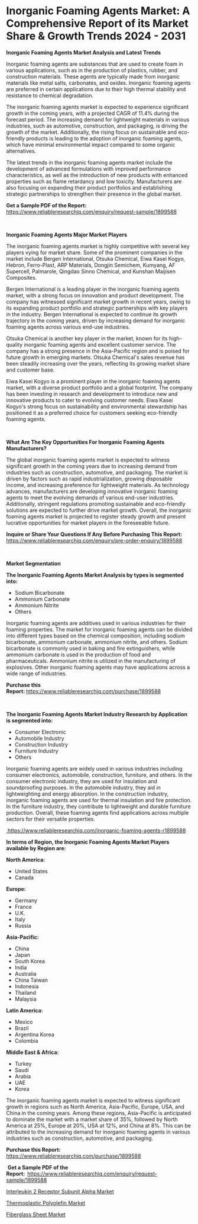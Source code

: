 <p><h1>Inorganic Foaming Agents Market: A Comprehensive Report of its Market Share & Growth Trends 2024 - 2031</h1></p><p><strong>Inorganic Foaming Agents Market Analysis and Latest Trends</strong></p>
<p><p>Inorganic foaming agents are substances that are used to create foam in various applications, such as in the production of plastics, rubber, and construction materials. These agents are typically made from inorganic materials like metal salts, carbonates, and oxides. Inorganic foaming agents are preferred in certain applications due to their high thermal stability and resistance to chemical degradation.</p><p>The inorganic foaming agents market is expected to experience significant growth in the coming years, with a projected CAGR of 11.4% during the forecast period. The increasing demand for lightweight materials in various industries, such as automotive, construction, and packaging, is driving the growth of the market. Additionally, the rising focus on sustainable and eco-friendly products is leading to the adoption of inorganic foaming agents, which have minimal environmental impact compared to some organic alternatives.</p><p>The latest trends in the inorganic foaming agents market include the development of advanced formulations with improved performance characteristics, as well as the introduction of new products with enhanced properties such as flame retardancy and low toxicity. Manufacturers are also focusing on expanding their product portfolios and establishing strategic partnerships to strengthen their presence in the global market.</p></p>
<p><strong>Get a Sample PDF of the Report:&nbsp;</strong> <a href="https://www.reliableresearchiq.com/enquiry/request-sample/1899588">https://www.reliableresearchiq.com/enquiry/request-sample/1899588</a></p>
<p>&nbsp;</p>
<p><strong>Inorganic Foaming Agents Major Market Players</strong></p>
<p><p>The inorganic foaming agents market is highly competitive with several key players vying for market share. Some of the prominent companies in the market include Bergen International, Otsuka Chemical, Eiwa Kasei Kogyo, Hebron, Ferro-Plast, ARP Materials, Dongjin Semichem, Kumyang, AF Supercell, Palmarole, Qingdao Sinno Chemical, and Kunshan Maijisen Composites.</p><p>Bergen International is a leading player in the inorganic foaming agents market, with a strong focus on innovation and product development. The company has witnessed significant market growth in recent years, owing to its expanding product portfolio and strategic partnerships with key players in the industry. Bergen International is expected to continue its growth trajectory in the coming years, driven by increasing demand for inorganic foaming agents across various end-use industries.</p><p>Otsuka Chemical is another key player in the market, known for its high-quality inorganic foaming agents and excellent customer service. The company has a strong presence in the Asia-Pacific region and is poised for future growth in emerging markets. Otsuka Chemical's sales revenue has been steadily increasing over the years, reflecting its growing market share and customer base.</p><p>Eiwa Kasei Kogyo is a prominent player in the inorganic foaming agents market, with a diverse product portfolio and a global footprint. The company has been investing in research and development to introduce new and innovative products to cater to evolving customer needs. Eiwa Kasei Kogyo's strong focus on sustainability and environmental stewardship has positioned it as a preferred choice for customers seeking eco-friendly foaming agents.</p></p>
<p>&nbsp;</p>
<p><strong>What Are The Key Opportunities For Inorganic Foaming Agents Manufacturers?</strong></p>
<p><p>The global inorganic foaming agents market is expected to witness significant growth in the coming years due to increasing demand from industries such as construction, automotive, and packaging. The market is driven by factors such as rapid industrialization, growing disposable income, and increasing preference for lightweight materials. As technology advances, manufacturers are developing innovative inorganic foaming agents to meet the evolving demands of various end-user industries. Additionally, stringent regulations promoting sustainable and eco-friendly solutions are expected to further drive market growth. Overall, the inorganic foaming agents market is projected to register steady growth and present lucrative opportunities for market players in the foreseeable future.</p></p>
<p><strong>Inquire or Share Your Questions If Any Before Purchasing This Report:</strong> <a href="https://www.reliableresearchiq.com/enquiry/pre-order-enquiry/1899588">https://www.reliableresearchiq.com/enquiry/pre-order-enquiry/1899588</a></p>
<p>&nbsp;</p>
<p><strong>Market Segmentation</strong></p>
<p><strong>The Inorganic Foaming Agents Market Analysis by types is segmented into:</strong></p>
<p><ul><li>Sodium Bicarbonate</li><li>Ammonium Carbonate</li><li>Ammonium Nitrite</li><li>Others</li></ul></p>
<p><p>Inorganic foaming agents are additives used in various industries for their foaming properties. The market for inorganic foaming agents can be divided into different types based on the chemical composition, including sodium bicarbonate, ammonium carbonate, ammonium nitrite, and others. Sodium bicarbonate is commonly used in baking and fire extinguishers, while ammonium carbonate is used in the production of food and pharmaceuticals. Ammonium nitrite is utilized in the manufacturing of explosives. Other inorganic foaming agents may have applications across a wide range of industries.</p></p>
<p><strong>Purchase this Report:&nbsp;</strong><a href="https://www.reliableresearchiq.com/purchase/1899588">https://www.reliableresearchiq.com/purchase/1899588</a></p>
<p>&nbsp;</p>
<p><strong>The Inorganic Foaming Agents Market Industry Research by Application is segmented into:</strong></p>
<p><ul><li>Consumer Electronic</li><li>Automobile Industry</li><li>Construction Industry</li><li>Furniture Industry</li><li>Others</li></ul></p>
<p><p>Inorganic foaming agents are widely used in various industries including consumer electronics, automobile, construction, furniture, and others. In the consumer electronic industry, they are used for insulation and soundproofing purposes. In the automobile industry, they aid in lightweighting and energy absorption. In the construction industry, inorganic foaming agents are used for thermal insulation and fire protection. In the furniture industry, they contribute to lightweight and durable furniture production. Overall, these foaming agents find applications across multiple sectors for their versatile properties.</p></p>
<p><a href="https://www.reliableresearchiq.com/inorganic-foaming-agents-r1899588">&nbsp;https://www.reliableresearchiq.com/inorganic-foaming-agents-r1899588</a></p>
<p><strong>In terms of Region, the Inorganic Foaming Agents Market Players available by Region are:</strong></p>
<p>
    <p> <strong> North America: </strong>
        <ul>
            <li>United States</li>
            <li>Canada</li>
        </ul>
        </p> 
    <p> <strong> Europe: </strong>
        <ul>
            <li>Germany</li>
            <li>France</li>
            <li>U.K.</li>
            <li>Italy</li>
            <li>Russia</li>
        </ul>
        </p> 
    <p> <strong> Asia-Pacific: </strong>
        <ul>
            <li>China</li>
            <li>Japan</li>
            <li>South Korea</li>
            <li>India</li>
            <li>Australia</li>
            <li>China Taiwan</li>
            <li>Indonesia</li>
            <li>Thailand</li>
            <li>Malaysia</li>
        </ul>
        </p> 
    <p> <strong> Latin America: </strong>
        <ul>
            <li>Mexico</li>
            <li>Brazil</li>
            <li>Argentina Korea</li>
            <li>Colombia</li>
        </ul>
        </p> 
    <p> <strong> Middle East & Africa: </strong>
        <ul>
            <li>Turkey</li>
            <li>Saudi</li>
            <li>Arabia</li>
            <li>UAE</li>
            <li>Korea</li>
        </ul>
    </p>
    </p>
<p><p>The inorganic foaming agents market is expected to witness significant growth in regions such as North America, Asia-Pacific, Europe, USA, and China in the coming years. Among these regions, Asia-Pacific is anticipated to dominate the market with a market share of 35%, followed by North America at 25%, Europe at 20%, USA at 12%, and China at 8%. This can be attributed to the increasing demand for inorganic foaming agents in various industries such as construction, automotive, and packaging.</p></p>
<p><strong>Purchase this Report: </strong><a href="https://www.reliableresearchiq.com/purchase/1899588">https://www.reliableresearchiq.com/purchase/1899588</a></p>
<p>&nbsp;<strong>Get a Sample PDF of the Report:&nbsp;&nbsp;</strong><a href="https://www.reliableresearchiq.com/enquiry/request-sample/1899588">https://www.reliableresearchiq.com/enquiry/request-sample/1899588</a></p>
<p><strong></strong></p>
<p><p><a href="https://issuu.com/reportprime-2/docs/interleukin-2-receptor-subunit-alpha-market-size-2">Interleukin 2 Receptor Subunit Alpha Market</a></p><p><a href="https://medium.com/@raap8632472024/thermoplastic-polyolefin-market-size-share-analysis-growth-trends-forecast-2024-2031-24f0baa71a94">Thermoplastic Polyolefin Market</a></p><p><a href="https://view.publitas.com/reportprime-1/global-fiberglass-sheet-market-by-product-type-by-application-by-region-and-companies-industry-segment-outlook-market-assessment-competition-scenario-trends-and-forecast-2024-2031/">Fiberglass Sheet Market</a></p></p>